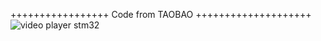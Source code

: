 +++++++++++++++++ Code from TAOBAO ++++++++++++++++++++
![video player stm32](https://github.com/user-attachments/assets/c66088ef-3372-4606-b80e-8366744e84f3)

